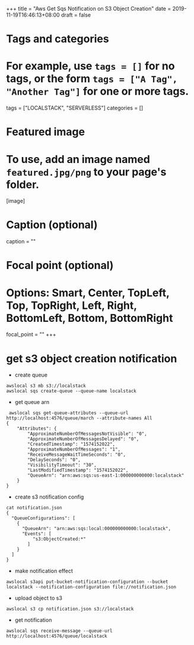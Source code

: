 +++
title = "Aws Get Sqs Notification on S3 Object Creation"
date = 2019-11-19T16:46:13+08:00
draft = false

# Tags and categories
# For example, use `tags = []` for no tags, or the form `tags = ["A Tag", "Another Tag"]` for one or more tags.
tags = ["LOCALSTACK", "SERVERLESS"]
categories = []

# Featured image
# To use, add an image named `featured.jpg/png` to your page's folder. 
[image]
  # Caption (optional)
  caption = ""

  # Focal point (optional)
  # Options: Smart, Center, TopLeft, Top, TopRight, Left, Right, BottomLeft, Bottom, BottomRight
  focal_point = ""
+++


# get s3 object creation notification


-  create queue 

```
awslocal s3 mb s3://localstack
awslocal sqs create-queue --queue-name localstack
```

- get  queue arn

```
 awslocal sqs get-queue-attributes --queue-url http://localhost:4576/queue/march --attribute-names All
{
    "Attributes": {
        "ApproximateNumberOfMessagesNotVisible": "0",
        "ApproximateNumberOfMessagesDelayed": "0",
        "CreatedTimestamp": "1574152022",
        "ApproximateNumberOfMessages": "1",
        "ReceiveMessageWaitTimeSeconds": "0",
        "DelaySeconds": "0",
        "VisibilityTimeout": "30",
        "LastModifiedTimestamp": "1574152022",
        "QueueArn": "arn:aws:sqs:us-east-1:000000000000:localstack"
    }
}

```

- create  s3 notification config

```
cat notification.json
{
  "QueueConfigurations": [
    {
      "QueueArn": "arn:aws:sqs:local:000000000000:localstack",
      "Events": [
          "s3:ObjectCreated:*"
        ]
    }
  ]
}

```

- make notification effect

```
awslocal s3api put-bucket-notification-configuration --bucket localstack --notification-configuration file://notification.json
```

- upload object to s3

```
awslocal s3 cp notification.json s3://localstack
```

- get notification

```
awslocal sqs receive-message --queue-url http://localhost:4576/queue/localstack
```

